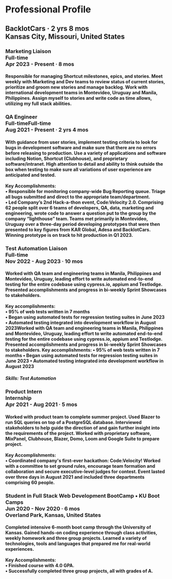 # Professional Profile

<h2>BacklotCars · 2 yrs 8 mos <br> Kansas City, Missouri, United States</h2>

<h3>Marketing Liaison<br>
Full-time<br>
Apr 2023 - Present · 8 mos</h3>
<h4>Responsible for managing Shortcut milestones, epics, and stories. Meet weekly with Marketing and Dev teams to review status of current stories, prioritize and groom new stories and manage backlog. Work with international development teams in Montevideo, Uruguay and Manila, Philippines. Assign myself to stories and write code as time allows, utilizing my full stack abilities.</h4>

<h3>QA Engineer<br>
Full-timeFull-time<br>
Aug 2021 - Present · 2 yrs 4 mos</h3>
<h4>With guidance from user stories, implement testing criteria to look for bugs in development software and make sure that there are no errors before releasing to production. Use a variety of applications and software including Notion, Shortcut (Clubhouse), and proprietary software/intranet. High attention to detail and ability to think outside the box when testing to make sure all variations of user experience are anticipated and tested.<br><br>
Key Accomplishments:<br>
• Responsible for monitoring company-wide Bug Reporting queue. Triage all bugs submitted and direct to the appropriate team/department.<br>
• Led Company’s 2nd Hack-a-thon event, Code:Velocity 2.0. Comprising 62 people split over 6 teams of developers, QA, data, marketing and engineering, wrote code to answer a question put to the group by the company “lighthouse” team. Teams met primarily in Montevideo, Uruguay over a three-day period developing prototypes that were then presented to key figures from KAR Global, Adesa and BacklotCars. Winning prototype is on track to hit production in Q1 2023.</h4>

<h3>Test Automation Liaison<br>
Full-time<br>
Nov 2022 - Aug 2023 · 10 mos</h3>
<h4>Worked with QA team and engineering teams in Manila, Philippines and Montevideo, Uruguay, leading effort to write automated end-to-end testing for the entire codebase using cypress.io, appium and Testlodge. Presented accomplishments and progress in bi-weekly Sprint Showcases to stakeholders.<br><br>
Key accomplishments:<br>
• 95% of web tests written in 7 months<br>
• Began using automated tests for regression testing suites in June 2023<br>
• Automated testing integrated into development workflow in August 2023Worked with QA team and engineering teams in Manila, Philippines and Montevideo, Uruguay, leading effort to write automated end-to-end testing for the entire codebase using cypress.io, appium and Testlodge. Presented accomplishments and progress in bi-weekly Sprint Showcases to stakeholders. Key accomplishments: • 95% of web tests written in 7 months • Began using automated tests for regression testing suites in June 2023 • Automated testing integrated into development workflow in August 2023</h4>
<h5>Skills: Test Automation</h5>

<h3>Product Intern<br>
Internship<br>
Apr 2021 - Aug 2021 · 5 mos</h3>
<h4>Worked with product team to complete summer project. Used Blazer to run SQL queries on top of a PostgreSQL database. Interviewed stakeholders to help guide the direction of and gain further insight into the requirements of the project. Worked with proprietary software, MixPanel, Clubhouse, Blazer, Domo, Loom and Google Suite to prepare project.<br><br>
Key Accomplishments:<br>
• Coordinated company's first-ever hackathon: Code:Velocity! Worked with a committee to set ground rules, encourage team formation and collaboration and secure executive-level judges for contest. Event lasted over three days in August 2021 and included three departments comprising 60 people.</h4>


<h3>Student in Full Stack Web Development BootCamp • KU Boot Camps<br>
Jun 2020 - Nov 2020 · 6 mos<br>
Overland Park, Kansas, United States</h3>
<h4>Completed intensive 6-month boot camp through the University of Kansas. Gained hands-on coding experience through class activities, weekly homework and three group projects. Learned a variety of technologies, tools and languages that prepared me for real-world experiences.<br><br>
Key Accomplishments:<br>
• Finished course with 4.0 GPA.<br>
• Successfully completed three group projects, all with grades of A.</h4>
